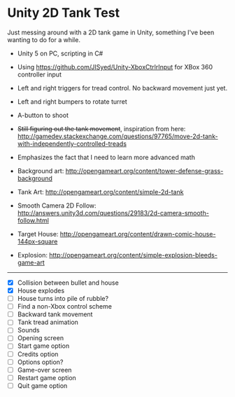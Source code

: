 # Unity 2D Tank Test



Just messing around with a 2D tank game in Unity, something I've been wanting to do for a while.



* Unity 5 on PC, scripting in C#

* Using https://github.com/JISyed/Unity-XboxCtrlrInput for XBox 360 controller input

* Left and right triggers for tread control. No backward movement just yet.

* Left and right bumpers to rotate turret
* A-button to shoot
* ~~Still figuring out the tank movement~~, inspiration from here: http://gamedev.stackexchange.com/questions/97765/move-2d-tank-with-independently-controlled-treads
* Emphasizes the fact that I need to learn more advanced math
* Background art: http://opengameart.org/content/tower-defense-grass-background
* Tank Art: http://opengameart.org/content/simple-2d-tank
* Smooth Camera 2D Follow: http://answers.unity3d.com/questions/29183/2d-camera-smooth-follow.html
* Target House: http://opengameart.org/content/drawn-comic-house-144px-square
* Explosion: http://opengameart.org/content/simple-explosion-bleeds-game-art

---
- [x] Collision between bullet and house
- [x] House explodes 
- [ ] House turns into pile of rubble?
- [ ] Find a non-Xbox control scheme
- [ ] Backward tank movement
- [ ] Tank tread animation
- [ ] Sounds
- [ ] Opening screen
 - [ ] Start game option
 - [ ] Credits option
 - [ ] Options option?
- [ ] Game-over screen
 - [ ] Restart game option
 - [ ] Quit game option